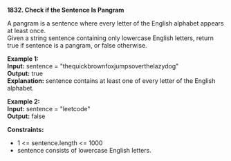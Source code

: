 **1832. Check if the Sentence Is Pangram**

A pangram is a sentence where every letter of the English alphabet appears at least once.  
Given a string sentence containing only lowercase English letters, return true if sentence is a pangram, or false otherwise.  

**Example 1:**  
**Input:** sentence = "thequickbrownfoxjumpsoverthelazydog"  
**Output:** true  
**Explanation:** sentence contains at least one of every letter of the English alphabet.  

**Example 2:**  
**Input:** sentence = "leetcode"  
**Output:** false  

**Constraints:**
- 1 <= sentence.length <= 1000
- sentence consists of lowercase English letters.